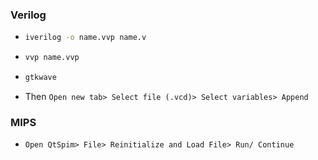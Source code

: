 ### Verilog
+   ```bash
    iverilog -o name.vvp name.v
    ```
+   ```bash
    vvp name.vvp
    ```
+   ```bash
    gtkwave
    ```
+   Then `Open new tab> Select file (.vcd)> Select variables> Append`

### MIPS
+   `Open QtSpim> File> Reinitialize and Load File> Run/ Continue`
